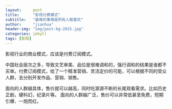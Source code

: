 ```yaml
---
layout:     post
title:      "影视付费模式"
subtitle:   "最难的事情是所有人都喜欢"
author:     "jianhua"
header-img: "img/post-bg-2015.jpg"
categories: jekyll
tags: [影视]
---
```


影视行业的商业模式，应该是付费订阅模式。

中国社会层次之多，导致文艺审美、品位是很难调和的，强行调和的结果是谁都不买单。付费订阅模式，给了一个精准营销、灵活定价的可能，可以根据不同的受众人群，去分别开发作品、营销、销售。

面向的人群越具体，售价就可以越高，同时吃源源不断的长尾观看需求。比如历史正剧，硬科幻，纪录片等。
面向的人群越广泛，售价可以非常低甚至免费，短期引爆、一炮而红。
